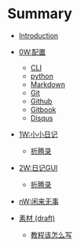 ﻿# Summary

* [Introduction](README.md)
* [0W:配置](0MOOC/README.md)
   * [CLI](0MOOC/CLI.md)
   * [python](0MOOC/py.md)
   * [Markdown](0MOOC/md.md)
   * [Git](0MOOC/git.md)
   * [Github](0MOOC/github.md)
   * [Gitbook](0MOOC/gitbook.md)
   * [Disqus](0MOOC/DISQUS.md)
   
   
* [1W:小小日记](2nDev/README.md)
   * [折腾录](_src/om2py1w/折腾录.md)

* [2W:日记GUI](2nDev/README.md)
   * [折腾录]()

* [nW:闲来无事](private/README.md)

* [素材 (draft)](draft/README.md)
   * [教程该怎么写](draft/how2tutorial.md)